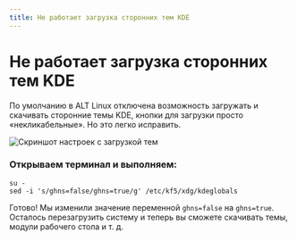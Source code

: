 ```yaml
---
title: Не работает загрузка сторонних тем KDE
---
```


# Не работает загрузка сторонних тем KDE

По умолчанию в ALT Linux отключена возможность загружать и скачивать сторонние темы KDE, кнопки для загрузки просто «некликабельные». Но это легко исправить.

![Скриншот настроек с загрузкой тем](./img/screenshot.png)
### Открываем терминал и выполняем:
```shell
su -
sed -i 's/ghns=false/ghns=true/g' /etc/kf5/xdg/kdeglobals
```

Готово! Мы изменили значение переменной `ghns=false` на `ghns=true`. Осталось перезагрузить систему и теперь вы сможете скачивать темы, модули рабочего стола и т. д.

